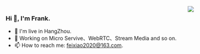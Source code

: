 <!-- prettier-ignore-start -->
<!-- markdownlint-disable -->
<img align="right" src="https://github-readme-stats.vercel.app/api?username=feixiao&show_icons=true&icon_color=CE1D2D&text_color=718096&bg_color=ffffff&hide_title=true" />
<!-- markdownlint-enable -->
<!-- prettier-ignore-end -->

### Hi 👋, I'm Frank.
- 🌱 I'm live in HangZhou.
- 🔭 Working on Micro Servive、WebRTC、Stream Media and so on. 
- 📫 How to reach me: feixiao2020@163.com.

